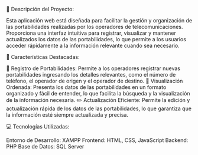 🚀 Descripción del Proyecto:

Esta aplicación web está diseñada para facilitar la gestión y organización de las portabilidades realizadas por los operadores de telecomunicaciones. Proporciona una interfaz intuitiva para registrar, visualizar y mantener actualizados los datos de las portabilidades, lo que permite a los usuarios acceder rápidamente a la información relevante cuando sea necesario.

🌟 Características Destacadas:

📝 Registro de Portabilidades: Permite a los operadores registrar nuevas portabilidades ingresando los detalles relevantes, como el número de teléfono, el operador de origen y el operador de destino.
👀 Visualización Ordenada: Presenta los datos de las portabilidades en un formato organizado y fácil de entender, lo que facilita la búsqueda y la visualización de la información necesaria.
✏️ Actualización Eficiente: Permite la edición y actualización rápida de los datos de las portabilidades, lo que garantiza que la información esté siempre actualizada y precisa.

💻 Tecnologías Utilizadas:

Entorno de Desarrollo: XAMPP
Frontend: HTML, CSS, JavaScript
Backend: PHP
Base de Datos: SQL Server
